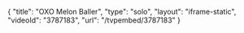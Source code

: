 {
    "title": "OXO Melon Baller",
    "type": "solo",
    "layout": "iframe-static",
    "videoId": "3787183",
    "url": "\/tvpembed\/3787183"
}